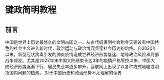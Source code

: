 # 键政简明教程
## 前言
中国是世界上历史最悠久的文明古国之一。从古代奴隶制社会到今天建设有中国特色的社会主义进入新时代，政治运动与政治博弈贯穿社会历史的始终。自2020年以来，新型冠状病毒引发的肺炎疫情造成世界经济形势低迷、地缘政治风险和局部战争频发。尤其是2022年末中国大陆结束长达3年的疫情严格管控以来，中国大陆经济形势逐渐下行、居民失业率逐步攀升，互联网上出现了以各种方式暗喻或明指国内问题的热潮。
对于中国历史和政治形势不太理解的读者
